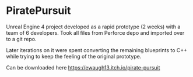 # PiratePursuit

Unreal Engine 4 project developed as a rapid prototype (2 weeks) with a team of 6 developers.
Took all files from Perforce depo and imported over to a git repo.

Later iterations on it were spent converting the remaining blueprints to C++ while trying to keep the feeling of the original prototype.

Can be downloaded here https://ewaugh13.itch.io/pirate-pursuit
